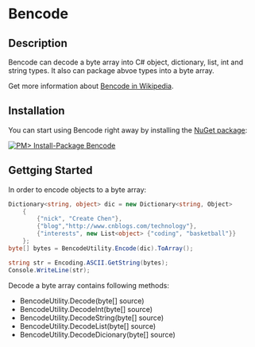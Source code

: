 Bencode
======================

Description
----------------------

Bencode can decode a byte array into C# object, dictionary, list, int and string types. It also can package abvoe types into a byte array.

Get more information about [Bencode in Wikipedia](http://en.wikipedia.org/wiki/Bencode).

Installation
----------------------

You can start using Bencode right away by installing the [NuGet package](https://nuget.org/packages/NReadability):

[![PM&gt; Install-Package Bencode](http://images.cnitblog.com/blog/70278/201409/121639165594283.jpg)](https://www.nuget.org/packages/Bencode/)

Gettging Started
----------------------

In order to encode objects to a byte array:

```c#
Dictionary<string, object> dic = new Dictionary<string, Object>
    {
        {"nick", "Create Chen"},
        {"blog","http://www.cnblogs.com/technology"},
        {"interests", new List<object> {"coding", "basketball"}}
    };
byte[] bytes = BencodeUtility.Encode(dic).ToArray();

string str = Encoding.ASCII.GetString(bytes);
Console.WriteLine(str);
```

Decode a byte array contains following methods:
* BencodeUtility.Decode(byte[] source)
* BencodeUtility.DecodeInt(byte[] source)
* BencodeUtility.DecodeString(byte[] source)
* BencodeUtility.DecodeList(byte[] source)
* BencodeUtility.DecodeDicionary(byte[] source)